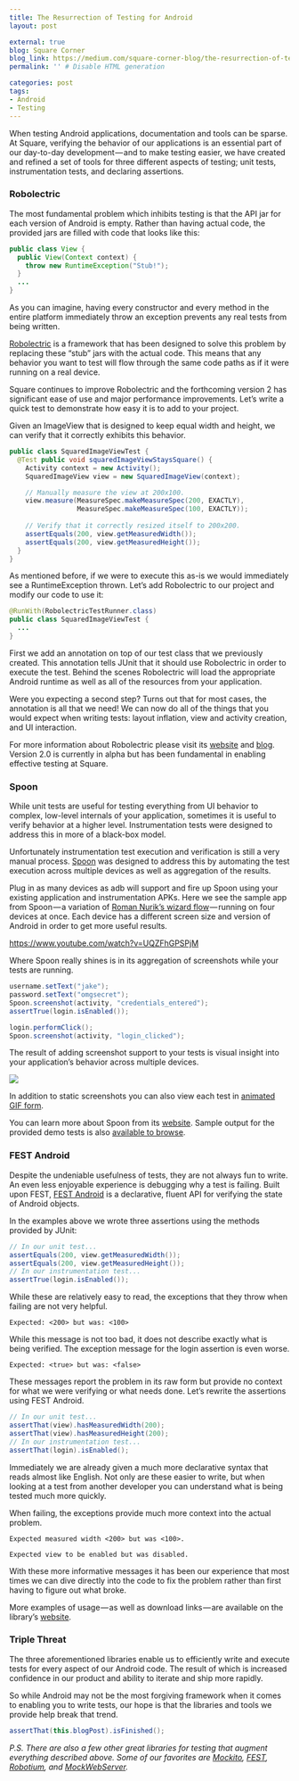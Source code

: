 ```yaml
---
title: The Resurrection of Testing for Android
layout: post

external: true
blog: Square Corner
blog_link: https://medium.com/square-corner-blog/the-resurrection-of-testing-for-android-82e3e0c35b41
permalink: '' # Disable HTML generation

categories: post
tags:
- Android
- Testing
---
```


When testing Android applications, documentation and tools can be sparse. At Square, verifying the behavior of our applications is an essential part of our day-to-day development — and to make testing easier, we have created and refined a set of tools for three different aspects of testing; unit tests, instrumentation tests, and declaring assertions.


### Robolectric

The most fundamental problem which inhibits testing is that the API jar for each version of Android is empty. Rather than having actual code, the provided jars are filled with code that looks like this:

```java
public class View {
  public View(Context context) {
    throw new RuntimeException("Stub!");
  }
  ...
}
```

As you can imagine, having every constructor and every method in the entire platform immediately throw an exception prevents any real tests from being written.

[Robolectric](http://robolectric.org/) is a framework that has been designed to solve this problem by replacing these “stub” jars with the actual code. This means that any behavior you want to test will flow through the same code paths as if it were running on a real device.

Square continues to improve Robolectric and the forthcoming version 2 has significant ease of use and major performance improvements. Let’s write a quick test to demonstrate how easy it is to add to your project.

Given an ImageView that is designed to keep equal width and height, we can verify that it correctly exhibits this behavior.

```java
public class SquaredImageViewTest {
  @Test public void squaredImageViewStaysSquare() {
    Activity context = new Activity();
    SquaredImageView view = new SquaredImageView(context);

    // Manually measure the view at 200x100.
    view.measure(MeasureSpec.makeMeasureSpec(200, EXACTLY),
                 MeasureSpec.makeMeasureSpec(100, EXACTLY));
    
    // Verify that it correctly resized itself to 200x200.
    assertEquals(200, view.getMeasuredWidth());
    assertEquals(200, view.getMeasuredHeight());
  }
}
```

As mentioned before, if we were to execute this as-is we would immediately see a RuntimeException thrown. Let’s add Robolectric to our project and modify our code to use it:

```java
@RunWith(RobolectricTestRunner.class)
public class SquaredImageViewTest {
  ...
}
```

First we add an annotation on top of our test class that we previously created. This annotation tells JUnit that it should use Robolectric in order to execute the test. Behind the scenes Robolectric will load the appropriate Android runtime as well as all of the resources from your application.

Were you expecting a second step? Turns out that for most cases, the annotation is all that we need! We can now do all of the things that you would expect when writing tests: layout inflation, view and activity creation, and UI interaction.

For more information about Robolectric please visit its [website](http://robolectric.org/) and [blog](http://robolectric.blogspot.com/). Version 2.0 is currently in alpha but has been fundamental in enabling effective testing at Square.


### Spoon

While unit tests are useful for testing everything from UI behavior to complex, low-level internals of your application, sometimes it is useful to verify behavior at a higher level. Instrumentation tests were designed to address this in more of a black-box model.

Unfortunately instrumentation test execution and verification is still a very manual process. [Spoon](http://square.github.com/spoon/) was designed to address this by automating the test execution across multiple devices as well as aggregation of the results.

Plug in as many devices as adb will support and fire up Spoon using your existing application and instrumentation APKs. Here we see the sample app from Spoon — a variation of [Roman Nurik’s wizard flow](https://plus.google.com/113735310430199015092/posts/6cVymZvn3f4) — running on four devices at once. Each device has a different screen size and version of Android in order to get more useful results.

https://www.youtube.com/watch?v=UQZFhGPSPjM

Where Spoon really shines is in its aggregation of screenshots while your tests are running.

```java
username.setText("jake");
password.setText("omgsecret");
Spoon.screenshot(activity, "credentials_entered");
assertTrue(login.isEnabled());

login.performClick();
Spoon.screenshot(activity, "login_clicked");
```

The result of adding screenshot support to your tests is visual insight into your application’s behavior across multiple devices.

![](/post/static-image/resurrection-spoon.png)

In addition to static screenshots you can also view each test in [animated GIF form](https://corner.squareup.com/images/test-resurrection/spoon_result.gif).

You can learn more about Spoon from its [website](http://square.github.com/spoon/). Sample output for the provided demo tests is also [available to browse](http://square.github.com/spoon/sample/).


### FEST Android

Despite the undeniable usefulness of tests, they are not always fun to write. An even less enjoyable experience is debugging why a test is failing. Built upon FEST, [FEST Android](http://square.github.com/fest-android/) is a declarative, fluent API for verifying the state of Android objects.

In the examples above we wrote three assertions using the methods provided by JUnit:

```java
// In our unit test...
assertEquals(200, view.getMeasuredWidth());
assertEquals(200, view.getMeasuredHeight());
// In our instrumentation test...
assertTrue(login.isEnabled());
```

While these are relatively easy to read, the exceptions that they throw when failing are not very helpful.

```
Expected: <200> but was: <100>
```

While this message is not too bad, it does not describe exactly what is being verified. The exception message for the login assertion is even worse.

```
Expected: <true> but was: <false>
```

These messages report the problem in its raw form but provide no context for what we were verifying or what needs done. Let’s rewrite the assertions using FEST Android.

```java
// In our unit test...
assertThat(view).hasMeasuredWidth(200);
assertThat(view).hasMeasuredHeight(200);
// In our instrumentation test...
assertThat(login).isEnabled();
```

Immediately we are already given a much more declarative syntax that reads almost like English. Not only are these easier to write, but when looking at a test from another developer you can understand what is being tested much more quickly.

When failing, the exceptions provide much more context into the actual problem.

```
Expected measured width <200> but was <100>.

Expected view to be enabled but was disabled.
```

With these more informative messages it has been our experience that most times we can dive directly into the code to fix the problem rather than first having to figure out what broke.

More examples of usage — as well as download links — are available on the library’s [website](http://square.github.com/fest-android/).


### Triple Threat

The three aforementioned libraries enable us to efficiently write and execute tests for every aspect of our Android code. The result of which is increased confidence in our product and ability to iterate and ship more rapidly.

So while Android may not be the most forgiving framework when it comes to enabling you to write tests, our hope is that the libraries and tools we provide help break that trend.

```java
assertThat(this.blogPost).isFinished();
```

_P.S. There are also a few other great libraries for testing that augment everything described above. Some of our favorites are [Mockito](https://code.google.com/p/mockito/), [FEST](http://fest.easytesting.org/), [Robotium](https://code.google.com/p/robotium/), and [MockWebServer](https://code.google.com/p/mockwebserver/)._